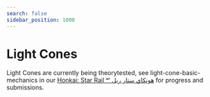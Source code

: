 ```yaml
---
search: false
sidebar_position: 1000
---
```


# Light Cones

Light Cones are currently being theorytested, see light-cone-basic-mechanics in our [Honkai: Star Rail ᵃʳ هونكاي ستار ريل](https://t.me/HonkaiStarRailAR) for progress and submissions.

<!-- TODO
## General Mechanics
 -->
